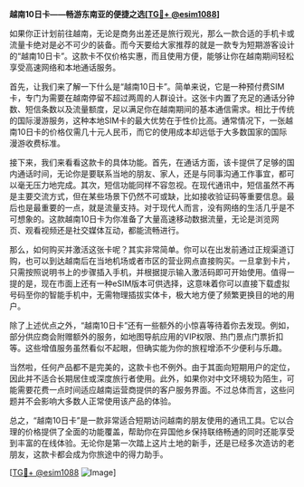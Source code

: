 **越南10日卡——畅游东南亚的便捷之选[[TG💪+ @esim1088](https://t.me/s/esim1088)]**

如果你正计划前往越南，无论是商务出差还是旅行观光，那么一款合适的手机卡或流量卡绝对是必不可少的装备。而今天要给大家推荐的就是一款专为短期游客设计的“越南10日卡”。这款卡不仅价格实惠，而且使用方便，能够让你在越南期间轻松享受高速网络和本地通话服务。

首先，让我们来了解一下什么是“越南10日卡”。简单来说，它是一种预付费SIM卡，专门为需要在越南停留不超过两周的人群设计。这张卡内置了充足的通话分钟数、短信条数以及流量额度，足以满足你在越南期间的基本通信需求。相比于传统的国际漫游服务，这种本地SIM卡的最大优势在于性价比高。通常情况下，一张越南10日卡的价格仅需几十元人民币，而它的使用成本却远低于大多数国家的国际漫游收费标准。

接下来，我们来看看这款卡的具体功能。首先，在通话方面，该卡提供了足够的国内通话时间，无论你是要联系当地的朋友、家人，还是与同事沟通工作事宜，都可以毫无压力地完成。其次，短信功能同样不容忽视。在现代通讯中，短信虽然不再是主要交流方式，但在某些场景下仍然不可或缺，比如接收验证码等重要信息。最后也是最重要的一点，就是流量支持。对于现代人而言，没有网络的生活几乎是不可想象的。这款越南10日卡为你准备了大量高速移动数据流量，无论是浏览网页、观看视频还是社交媒体互动，都能流畅进行。

那么，如何购买并激活这张卡呢？其实非常简单。你可以在出发前通过正规渠道订购，也可以到达越南后在当地机场或者市区的营业网点直接购买。一旦拿到卡片，只需按照说明书上的步骤插入手机，并根据提示输入激活码即可开始使用。值得一提的是，现在市面上还有一种eSIM版本可供选择，这意味着你可以直接下载虚拟号码至你的智能手机中，无需物理插拔实体卡，极大地方便了频繁更换目的地的用户。

除了上述优点之外，“越南10日卡”还有一些额外的小惊喜等待着你去发现。例如，部分供应商会附赠额外的服务，如地图导航应用的VIP权限、热门景点门票折扣等。这些增值服务虽然看似不起眼，但确实能为你的旅程增添不少便利与乐趣。

当然啦，任何产品都不是完美的，这款卡也不例外。由于其面向短期用户的定位，因此并不适合长期居住或深度旅行者使用。此外，如果你对中文环境较为陌生，可能需要花费一点时间适应越南运营商提供的客户服务界面。不过总体而言，这些问题并不会影响大多数人正常使用该产品的体验。

总之，“越南10日卡”是一款非常适合短期访问越南的朋友使用的通讯工具。它以合理的价格提供了全面的功能覆盖，帮助你在异国他乡保持联络畅通的同时还能享受到丰富的在线体验。无论你是第一次踏上这片土地的新手，还是已经多次造访的老朋友，这款卡都会成为你旅途中的得力助手。

[[TG💪+ @esim1088](https://t.me/s/esim1088) ![Image](https://i.postimg.cc/4NQfJmqS/Snipaste-2025-05-13-00-14-12.png)]